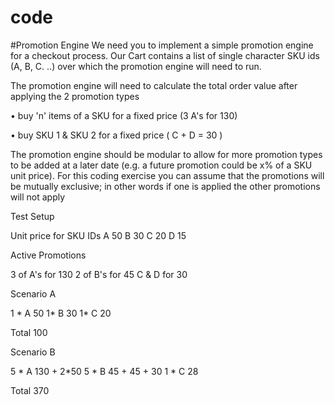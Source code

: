 # code
#Promotion Engine
We need you to implement a simple promotion engine for a checkout process. Our Cart contains a list of single character SKU ids (A, B, C. ..) over which the promotion engine will need to run.

The promotion engine will need to calculate the total order value after applying the 2 promotion types

• buy 'n' items of a SKU for a fixed price (3 A's for 130)

• buy SKU 1 & SKU 2 for a fixed price ( C + D = 30 )

The promotion engine should be modular to allow for more promotion types to be added at a later date (e.g. a future promotion could be x% of a SKU unit price). For this coding exercise you can assume that the promotions will be mutually exclusive; in other words if one is applied the other promotions will not apply

Test Setup

Unit price for SKU IDs 
A 50
B 30
C 20
D 15

Active Promotions

3 of A's for 130
2 of B's for 45 C & D for 30

Scenario A

1 * A 50
1* B 30
1* C 20

Total 100

Scenario B

5 * A 130 + 2*50
5 * B 45 + 45 + 30
1 * C 28

Total 370
